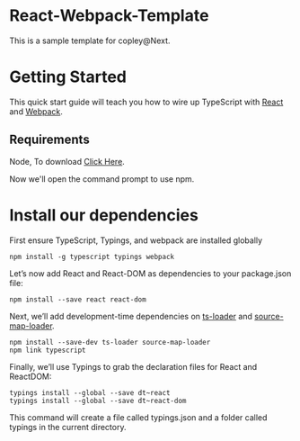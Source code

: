 # React-Webpack-Template
This is a sample template for copley@Next.

# Getting Started 
This quick start guide will teach you how to wire up TypeScript with [React](https://facebook.github.io/react/) and [Webpack](http://webpack.github.io/).
## Requirements
Node, To download [Click Here](https://nodejs.org/en/ "Node").  

Now we'll open the command prompt to use npm.

# Install our dependencies
First ensure TypeScript, Typings, and webpack are installed globally

```
npm install -g typescript typings webpack
```
Let’s now add React and React-DOM as dependencies to your package.json file:
```
npm install --save react react-dom
```
Next, we’ll add development-time dependencies on [ts-loader](https://www.npmjs.com/package/ts-loader) and [source-map-loader](https://www.npmjs.com/package/source-map-loader).
```
npm install --save-dev ts-loader source-map-loader
npm link typescript

```

Finally, we’ll use Typings to grab the declaration files for React and ReactDOM:
```
typings install --global --save dt~react
typings install --global --save dt~react-dom

```
This command will create a file called typings.json and a folder called typings in the current directory.














